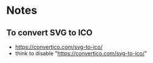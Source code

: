 # Notes

## To convert SVG to ICO

- 	https://convertico.com/svg-to-ico/
- 	think to disable "https://convertico.com/svg-to-ico/"
